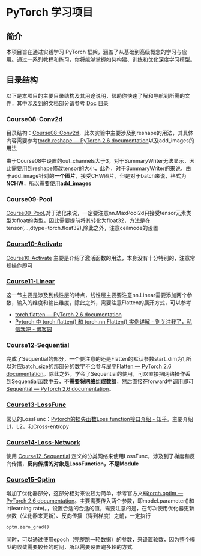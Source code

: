# PyTorch 学习项目

## 简介
本项目旨在通过实践学习 PyTorch 框架，涵盖了从基础到高级概念的学习与应用。通过一系列教程和练习，你将能够掌握如何构建、训练和优化深度学习模型。

## 目录结构

以下是本项目的主要目录结构及其用途说明，帮助你快速了解和导航到所需的文件，其中涉及到的文档部分请参考 [Doc](Doc) 目录



### Course08-Conv2d

目录结构：[Course08-Conv2d](./Course08-Conv2d)，此次实验中主要涉及到reshape的用法，其具体内容需要参考[torch.reshape — PyTorch 2.6 documentation](https://pytorch.org/docs/stable/generated/torch.reshape.html)以及add_images的用法



由于Course08中设置的out_channels大于3，对于SummaryWriter无法显示，因此需要用到reshape修改tensor的大小，此外，对于SummaryWriter的来说，由于add_image针对的**一个图片**，接受CHW图片，但是对于batch来说，格式为**NCHW**，所以需要使用**add_images**



### Course09-Pool

[Course09-Pool](./Course09-Pool),对于池化来说，一定要注意nn.MaxPool2d只接受tensor元素类型为float的类型，因此需要提前将其转化为float32，方法是在tensor(...,dtype=torch.float32),除此之外，注意ceilmode的设置



###  [Course10-Activate](Course10-Activate) 

 [Course10-Activate](Course10-Activate) 主要是介绍了激活函数的用法，本身没有十分特别的，注意常规操作即可



###  [Course11-Linear](Course11-Linear) 

这一节主要是涉及到线性层的特点，线性层主要要注意nn.Linear需要添加两个参数，输入的维度和输出维度，除此之外，需要注意Flatten的展开方式，可以参考

- [torch.flatten — PyTorch 2.6 documentation](https://pytorch.org/docs/stable/generated/torch.flatten.html)
- [Pytorch 中 torch.flatten() 和 torch.nn.Flatten() 实例详解 - 别关注我了，私信我吧 - 博客园](https://www.cnblogs.com/BlairGrowing/p/16074632.html)



###  [Course12-Sequential](Course12-Sequential)

完成了Sequential的部分，一个要注意的还是Flatten的默认参数start_dim为1,所以对应batch_size的那部分的数字不会参与展平[Flatten — PyTorch 2.6 documentation](https://pytorch.org/docs/stable/generated/torch.nn.Flatten.html)。除此之外，学会了Sequential的使用，可以直接把网络操作丢到Sequential函数中去，**不需要将网络组成数组**，然后直接在forward中调用即可[Sequential — PyTorch 2.6 documentation](https://pytorch.org/docs/stable/generated/torch.nn.Sequential.html)。



###  [Course13-LossFunc](Course13-LossFunc)

常见的LossFunc：[Pytorch的损失函数Loss function接口介绍 - 知乎](https://zhuanlan.zhihu.com/p/267787260)。主要介绍L1，L2，和Cross-entropy



###  [Course14-Loss-Network](Course14-Loss-Network)

使用 [Course12-Sequential](Course12-Sequential) 定义的分类网络来使用LossFunc，涉及到了梯度和反向传播，**反向传播的对象是LossFunction，不是Module**



###  [Course15-Optim](Course15-Optim) 

增加了优化器部分，这部分相对来说较为简单，参考官方文档[torch.optim — PyTorch 2.6 documentation](https://pytorch.org/docs/stable/optim.html)。主要需要传入两个参数，即model.parameter()和lr(learning rate)。，设置合适的合适的值，需要注意的是，在每次使用优化器更新参数（优化器来更新）、反向传播（得到梯度）之前，一定执行

```python
optm.zero_grad()
```

同时，可以通过使用epoch（完整跑一轮数据）的参数，来设置轮数，因为整个模型的收敛需要较长的时间，所以需要设置跑多轮的方式




